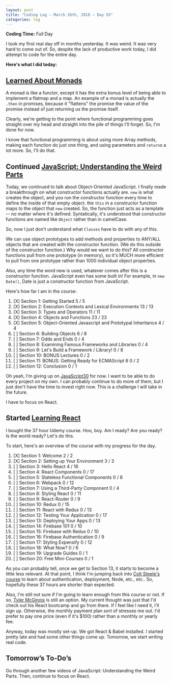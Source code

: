 ```yaml
---
layout: post
title: "Coding Log — March 26th, 2018 — Day 55"
categories: log
---
```


**Coding Time:** Full Day

I took my first real day off in months yesterday. It was weird. It was very hard to come out of. So, despite the lack of productive work today, I did attempt to code for the entire day.

**Here's what I did today:**

## [Learned About Monads](https://www.youtube.com/watch?v=9QveBbn7t_c)

A monad is like a functor, except it has the extra bonus level of being able to implement a flatmap and a map. An example of a monad is actually the `.then` in promises, because it "flattens" the promise the value of the promise instead of just returning us the promise itself.

Clearly, we're getting to the point where functional programming goes straight over my head and straight into the pile of things I'll forget. So, I'm done for now.

I know that functional programming is about using more Array methods, making each function do just one thing, and using parameters and `return`s a lot more. So, I'll do that.

## Continued [JavaScript: Understanding the Weird Parts](http//udemy.com/understand-javascript)

Today, we continued to talk about Object-Oriented JavaScript. I finally made a breakthrough on what constructor functions actually are. `new` is what creates the object, and you run the constructor function every time to define the inside of that empty object. the `this` in a constructor function maps to the object that `new` created. So, the function just acts as a template -- no matter where it's defined. Syntatically, it's understood that constructor functions are named like `Object` rather than in camelCase.

So, now I just don't understand what `Classes` have to do with any of this.

We can use object prototypes to add methods and properties to ANY/ALL objects that are created with the constructor function. (We do this outside of the constructor function.) Why would we want to do this? All constructor functions pull from one prototype (in memory), so it's MUCH more efficient to pull from one prototype rather than 1000 individual object properties.

Also, any time the word new is used, whatever comes after this is a constructor function. JavaScript even has some built in! For example, in `new Date()`, Date is just a constructor function from JavaScript.

Here's how far I am in the course:

1. [X] Section 1: Getting Started 5 / 5
2. [X] Section 2: Execution Contexts and Lexical Environments 13 / 13
3. [X] Section 3: Types and Operators 11 / 11
4. [X] Section 4: Objects and Functions 23 / 23
5. [X] Section 5: Object-Oriented Javascript and Prototypal Inheritance 4 / 4
6. [ ] Section 6: Building Objects 6 / 8
7. [ ] Section 7: Odds and Ends 0 / 4
8. [ ] Section 8: Examining Famous Frameworks and Libraries 0 / 4
9. [ ] Section 9: Let's Build a Framework / Library! 0 / 8
10. [ ] Section 10: BONUS Lectures 0 / 2
11. [ ] Section 11: BONUS: Getting Ready for ECMAScript 6 0 / 2
12. [ ] Section 12: Conclusion 0 / 1

Oh yeah, I'm giving up on [JavaScript30](http://javascript30.com) for now. I want to be able to do every project on my own. I can probably continue to do more of them, but I just don't have the time to invest right now. This is a challenge I will take in the future.

I have to focus on React.

## Started [Learning React](https://www.udemy.com/react-2nd-edition/)

I bought the 37 hour Udemy course. Hoo, boy. Am I ready? Are you ready? Is the world ready? Let's do this.

To start, here's an overview of the course with my progress for the day.

1. [X] Section 1: Welcome 2 / 2
2. [X] Section 2: Setting up Your Environment 3 / 3
3. [ ] Section 3: Hello React 4 / 16
4. [ ] Section 4: React Components 0 / 17
5. [ ] Section 5: Stateless Functional Components 0 / 8
6. [ ] Section 6: Webpack 0 / 12
7. [ ] Section 7: Using a Third-Party Component 0 / 4
8. [ ] Section 8: Styling React 0 / 11
9. [ ] Section 9: React-Router 0 / 9
10. [ ] Section 10: Redux 0 / 15
11. [ ] Section 11: React with Redux 0 / 13
12. [ ] Section 12: Testing Your Application 0 / 17
13. [ ] Section 13: Deploying Your Apps 0 / 13
14. [ ] Section 14: Firebase 101 0 / 10
15. [ ] Section 15: Firebase with Redux 0 / 10
16. [ ] Section 16: Firebase Authentication 0 / 9
17. [ ] Section 17: Styling Expensify 0 / 12
18. [ ] Section 18: What Now?  0 / 6
19. [ ] Section 19: Upgrade Guides 0 / 1
20. [ ] Section 20: Free Mini-Courses 0 / 1

As you can probably tell, once we get to Section 13, it starts to become a little less relevant. At that point, I think I'm jumping back into [Colt Steele's course](http://udemy.com/the-web-developer-bootcamp) to learn about authentication, deployment, Node, etc., etc.. So, hopefully these 37 hours are shorter than expected.

Also, I'm still not sure if I'm going to learn enough from this course or not. If so, [Tyler McGinnis](http://tylermcginnis.com) is still an option. My current thought was just that I'd check out his React bootcamp and go from there. If I feel like I need it, I'll sign up. Otherwise, the monthly payment plan sort of stresses me out. I'd prefer to pay one price (even if it's $100) rather than a monthly or yearly fee.

Anyway, today was mostly set-up. We got React & Babel installed. I started pretty late and had some other things come up. Tomorrow, we start writing real code. 

## Tomorrow’s To-Do’s

Go through another few videos of JavaScript: Understanding the Weird Parts. Then, continue to focus on React.